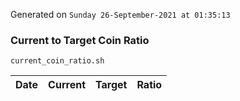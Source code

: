 Generated on `Sunday 26-September-2021 at 01:35:13`

### Current to Target Coin Ratio
`current_coin_ratio.sh`

Date|Current|Target|Ratio
---|---|---|---

